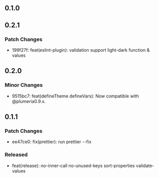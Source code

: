 ## 0.1.0

## 0.2.1

### Patch Changes

- 199f27f: feat(eslint-plugin): validation support light-dark function & values

## 0.2.0

### Minor Changes

- 9515bc7: feat(defineTheme defineVars): Now compatible with @plumeria0.9.x.

## 0.1.1

### Patch Changes

- ee47ce0: fix(prettier): run prettier --fix

### Released

- feat(release): no-inner-call no-unused-keys sort-properties validate-values
